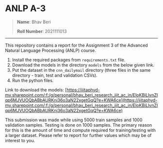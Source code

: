 # ANLP A-3

> **Name**: Bhav Beri
>
> **Roll Number**: 2021111013

----

This repository contains a report for the Assignment 3 of the Advanced Natural Language Processing (ANLP) course. 

1. Install the required packages from `requirements.txt` file.
2. Download the models in the directory `models` from the below given link.
3. Put the dataset in the `cnn_dailymail` directory (three files in the same directory - train, test and validation CSVs).
4. Run the python files.

Link to download the models: [https://iiitaphyd-my.sharepoint.com/:f:/g/personal/bhav_beri_research_iiit_ac_in/EloKBiLlvnZIqp6MJVUOQbABbAURKnj36o3aN22xgetGqQ?e=KWA6ce](https://iiitaphyd-my.sharepoint.com/:f:/g/personal/bhav_beri_research_iiit_ac_in/EloKBiLlvnZIqp6MJVUOQbABbAURKnj36o3aN22xgetGqQ?e=KWA6ce)

This submission was made while using 5000 train samples and 1000 validation samples. Testing is done on 1000 samples. The primary reason for this is the amount of time and compute required for training/testing with a larger dataset. Please refer to report for further values which may be of interest to you.